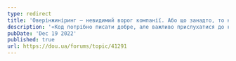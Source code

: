 ```yaml
---
type: redirect
title: 'Оверінжиніринг — невидимий ворог компанії. Або що занадто, то недобре'
description: '«Код потрібно писати добре, але важливо прислухатися до команди, поважати колег і ставити цілі бізнесу вище за особисті при роботі над продуктом.» Антон Пінкевич, Full Stack Tech Lead, розмірковує над тим, як технічний стек впливає на успішність продукту і чому оверінжиніринг — це погано'
pubDate: 'Dec 19 2022'
published: true
url: https://dou.ua/forums/topic/41291
---
```

